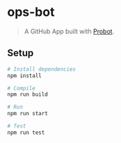 # ops-bot

> A GitHub App built with [Probot](https://github.com/probot/probot).

## Setup

```sh
# Install dependencies
npm install

# Compile
npm run build 

# Run
npm run start 

# Test
npm run test
```

